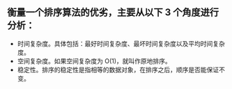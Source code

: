 ## 衡量一个排序算法的优劣，主要从以下 3 个角度进行分析：

- 时间复杂度。具体包括：最好时间复杂度、最坏时间复杂度以及平均时间复杂度。
- 空间复杂度。如果空间复杂度为 O(1)，就叫作原地排序。
- 稳定性。排序的稳定性是指相等的数据对象，在排序之后，顺序是否能保证不变。